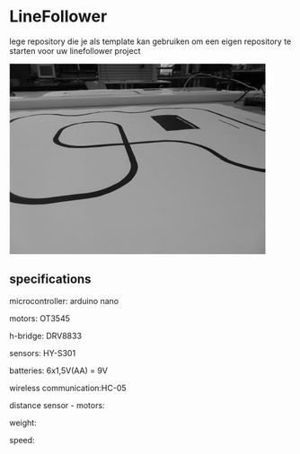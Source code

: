 # LineFollower

lege repository die je als template kan gebruiken om een eigen repository te starten voor uw linefollower project

![A description of my image](images/empty.png)

  
## specifications

microcontroller: arduino nano

motors: OT3545

h-bridge: DRV8833

sensors: HY-S301

batteries: 6x1,5V(AA) = 9V

wireless communication:HC-05

distance sensor - motors:

weight:

speed: 

